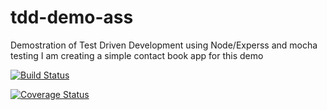 # tdd-demo-ass

Demostration of Test Driven Development using Node/Experss and mocha testing
I am creating a simple contact book app for this demo

[![Build Status](https://travis-ci.org/Francois-MUGOROZI/tdd-demo-ass.svg?branch=develop)](https://travis-ci.org/Francois-MUGOROZI/tdd-demo-ass)

[![Coverage Status](https://coveralls.io/repos/github/Francois-MUGOROZI/tdd-demo-ass/badge.svg?branch=develop)](https://coveralls.io/github/Francois-MUGOROZI/tdd-demo-ass?branch=develop)

